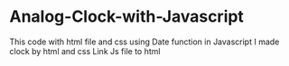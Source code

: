 # Analog-Clock-with-Javascript
This code with html file and css using Date function in Javascript
I made clock by html and css
Link Js file to html
